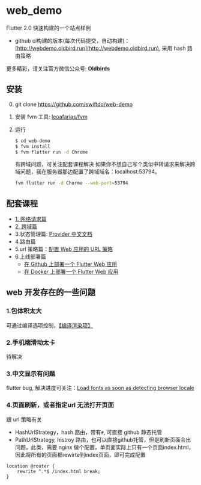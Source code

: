 # web_demo

Flutter 2.0 快速构建的一个站点样例

* github ci构建的版本(每次代码提交，自动构建)：[http://webdemo.oldbird.run](http://webdemo.oldbird.run), 采用 hash 路由策略

更多精彩，请关注官方微信公众号: **Oldbirds**


## 安装

0. git clone https://github.com/swiftdo/web-demo
1. 安装 fvm 工具: [leoafarias/fvm](https://github.com/leoafarias/fvm)
2. 运行 

   ```sh
   $ cd web-demo
   $ fvm install
   $ fvm flutter run -d Chrome
   ```
   有跨域问题，可关注配套课程解决
   如果你不想自己写个类似中转请求来解决跨域问题，我在服务器那边配置了跨域域名：localhost:53794。
   
   ```sh
   fvm flutter run -d Chorme --web-port=53794
   ```

## 配套课程

* [1. 网络请求篇](https://juejin.cn/post/6940962419355156494)
* [2. 跨域篇](https://juejin.cn/post/6941744845803225102)
* 3.状态管理篇: [Provider 中文文档](https://github.com/rrousselGit/provider/blob/master/resources/translations/zh-CN/README.md)
* 4.路由篇
* 5.url 策略篇：[配置 Web 应用的 URL 策略](https://flutter.cn/docs/development/ui/navigation/url-strategies)
* 6.上线部署篇
    * [在 Github 上部署一个 Flutter Web 应用](https://oldbird.run/flutter/t5-flutter-web-deploy.html#flutter-web)
    * [在 Docker 上部署一个 Flutter Web 应用](https://oldbird.run/flutter/t6-docker-web-deploy.html)


## web 开发存在的一些问题

### 1.包体积太大

可通过编译选项控制，[【编译渲染项】](https://flutter.cn/docs/development/tools/web-renderers)


### 2.手机端滑动太卡
待解决


### 3.中文显示有问题

flutter bug, 解决进度可关注：[Load fonts as soon as detecting browser locale](https://github.com/flutter/flutter/issues/77023)


### 4.页面刷新，或者指定url 无法打开页面

跟 url 策略有关

* HashUrlStrategy，hash 路由，带有`#`, 可直接 github 静态托管
* PathUrlStrategy, histroy 路由，也可以直接github托管，但是刷新页面会出问题，此类，需要 nginx 做个配置，单页面实际上只有一个页面index.html，因此将所有的页面都rewirte到index页面，即可完成配置

```nginx
location @router {
    rewrite ^.*$ /index.html break;
} 
```
